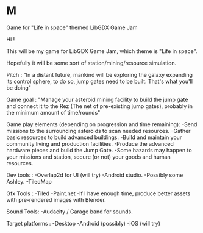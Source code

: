 # M
Game for "Life in space" themed LibGDX Game Jam 

Hi !

This will be my game for LibGDX Game Jam, which theme is "Life in space".

Hopefully it will be some sort of station/mining/resource simulation.

Pitch :
"In a distant future, mankind will be exploring the galaxy expanding its control sphere, to do so, jump gates need to be built. That's what you'll be doing"

Game goal :
"Manage your asteroid mining facility to build the jump gate and connect it to the Rez (The net of pre-existing jump gates), probably in the minimum amount of time/rounds"

Game play elements (depending on progression and time remaining):
-Send missions to the surrounding asteroids to scan needed resources.
-Gather basic resources to build advanced buildings.
-Build and maintain your community living and production facilities.
-Produce the advanced hardware pieces and build the Jump Gate.
-Some hazards may happen to your missions and station, secure (or not) your goods and human resources.

Dev tools :
-Overlap2d for UI (will try)
-Android studio.
-Possibly some Ashley.
-TiledMap

Gfx Tools :
-Tiled
-Paint.net
-If I have enough time, produce better assets with pre-rendered images with Blender.

Sound Tools:
-Audacity / Garage band for sounds.

Target platforms :
-Desktop
-Android (possibly)
-iOS (will try)

